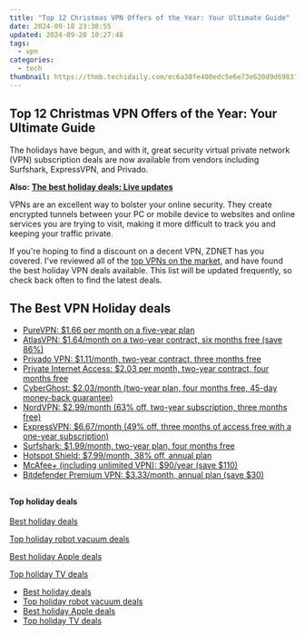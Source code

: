 ```yaml
---
title: "Top 12 Christmas VPN Offers of the Year: Your Ultimate Guide"
date: 2024-09-18 23:38:55
updated: 2024-09-20 10:27:48
tags:
  - vpn
categories:
  - tech
thumbnail: https://thmb.techidaily.com/ec6a38fe400edc5e6e73e620d9d698315f5baa3de84f78ea466db32363417497.jpg
---
```


## Top 12 Christmas VPN Offers of the Year: Your Ultimate Guide

The holidays have begun, and with it, great security virtual private network (VPN) subscription deals are now available from vendors including Surfshark, ExpressVPN, and Privado. 

**Also:** [**The best holiday deals: Live updates**](https://www.zdnet.com/article/best-holiday-deals-2023/)

VPNs are an excellent way to bolster your online security. They create encrypted tunnels between your PC or mobile device to websites and online services you are trying to visit, making it more difficult to track you and keeping your traffic private. 

If you're hoping to find a discount on a decent VPN, ZDNET has you covered. I've reviewed all of the [top VPNs on the market](https://www.zdnet.com/article/best-vpn/), and have found the best holiday VPN deals available. This list will be updated frequently, so check back often to find the latest deals. 

## The Best VPN Holiday deals

* [PureVPN: $1.66 per month on a five-year plan](https://www.purevpn.com/creator-special?utm%5Fmedium=referral&utm%5Fsource=aff-30478#cart-wrapper)
* [AtlasVPN: $1.64/month on a two-year contract, six months free (save 86%)](https://atlasvpn.com/get)
* [Privado VPN: $1.11/month, two-year contract, three months free](https://signup.privadovpn.com/)
* [Private Internet Access: $2.03 per month, two-year contract, four months free](https://www.privateinternetaccess.com/buy-vpn-online?coupon=2Y2M&cjevent=076804ef78ab11ee804658760a82b82d&affiliate=2774599&ms=cja)
* [CyberGhost: $2.03/month (two-year plan, four months free, 45-day money-back guarantee)](https://www.cyberghostvpn.com/en%5FUS/buy/cyberghost-vpn-3?&coupon=2Y2Mb&conversionpoint=flash-devices-jumbotron)
* [NordVPN: $2.99/month (63% off, two-year subscription, three months free)](https://nordvpn.com/pricing/)
* [ExpressVPN: $6.67/month (49% off, three months of access free with a one-year subscription)](https://www.expressvpn.com/coupons?)
* [Surfshark: $1.99/month, two-year plan, four months free](https://shop-links.co/link/?exclusive=1&publisher_slug=itechdaily19598&url=https%3A%2F%2Fget.surfshark.net%2Faff%255Fc%3Foffer%255Fid%3D778%26aff%255Fid%3D1511%26source%3DCNET%26aff%255Fsub%3Dzd-%255F%255FCOM%255FCLICK%255FID%255F%255F-dtp)
* [Hotspot Shield: $7.99/month, 38% off, annual plan](https://order.hotspotshield.com/bfcm23)
* [McAfee+ (including unlimited VPN): $90/year (save $110)](https://www.mcafee.com/en-us/identity-theft/protection.html)
* [Bitdefender Premium VPN: $3.33/month, annual plan (save $30)](https://www.bitdefender.com/solutions/vpn.html#plans)

## 

## 

## 

## 

## 

## 

## 

## 

## 

## 

## 

#### Top holiday deals

[Best holiday deals](https://www.zdnet.com/article/best-holiday-deals-2023/ "Best holiday deals")

[Top holiday robot vacuum deals](https://www.zdnet.com/article/best-holiday-robot-vacuum-deals/ "Top holiday robot vacuum deals")

[Best holiday Apple deals](https://www.zdnet.com/article/best-holiday-apple-deals/ "Best holiday Apple deals")

[Top holiday TV deals](https://www.zdnet.com/article/best-holiday-tv-deals-2023/ "Top holiday TV deals")

* [Best holiday deals](https://www.zdnet.com/article/best-holiday-deals-2023/ "Best holiday deals")
* [Top holiday robot vacuum deals](https://www.zdnet.com/article/best-holiday-robot-vacuum-deals/ "Top holiday robot vacuum deals")
* [Best holiday Apple deals](https://www.zdnet.com/article/best-holiday-apple-deals/ "Best holiday Apple deals")
* [Top holiday TV deals](https://www.zdnet.com/article/best-holiday-tv-deals-2023/ "Top holiday TV deals")

<ins class="adsbygoogle"
     style="display:block"
     data-ad-format="autorelaxed"
     data-ad-client="ca-pub-7571918770474297"
     data-ad-slot="1223367746"></ins>



<ins class="adsbygoogle"
     style="display:block"
     data-ad-client="ca-pub-7571918770474297"
     data-ad-slot="8358498916"
     data-ad-format="auto"
     data-full-width-responsive="true"></ins>
